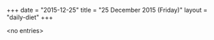 +++
date = "2015-12-25"
title = "25 December 2015 (Friday)"
layout = "daily-diet"
+++

\<no entries\>